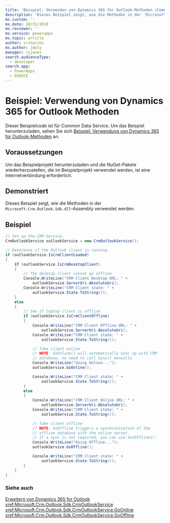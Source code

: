 ```yaml
---
title: 'Beispiel: Verwenden von Dynamics 365 for Outlook-Methoden (Common Data Service) | Microsoft Docs'
description: 'Dieses Beispiel zeigt, wie die Methoden in der `Microsoft.Crm.Outlook.Sdk.dll`-Assembly verwendet werden.'
ms.custom: ''
ms.date: 10/31/2018
ms.reviewer: ''
ms.service: powerapps
ms.topic: article
author: sriharibs
ms.author: jdaly
manager: ryjones
search.audienceType:
  - developer
search.app:
  - PowerApps
  - D365CE
---
```

# <a name="sample-use-dynamics-365-for-outlook-methods"></a>Beispiel: Verwendung von Dynamics 365 for Outlook Methoden

Dieser Beispielcode ist für Common Data Service. Um das Beispiel herunterzuladen, sehen Sie sich [Beispiel: Verwendung von Dynamics 365 for Outlook-Methoden](https://msdn.microsoft.com/library/gg309513.aspx) an.

## <a name="prerequisites"></a>Voraussetzungen

Um das Beispielprojekt herunterzuladen und die NuGet-Pakete wiederherzustellen, die im Beispielprojekt verwendet werden, ist eine Internetverbindung erforderlich.
  
## <a name="demonstrates"></a>Demonstriert  
 Dieses Beispiel zeigt, wie die Methoden in der `Microsoft.Crm.Outlook.Sdk.dll`-Assembly verwendet werden.  
  
## <a name="example"></a>Beispiel  

```csharp
// Set up the CRM Service.  
CrmOutlookService outlookService = new CrmOutlookService();

// Determine if the Outlook client is running
if (outlookService.IsCrmClientLoaded)
{
    if (outlookService.IsCrmDesktopClient)
    {
        // The desktop client cannot go offline
        Console.WriteLine("CRM Client Desktop URL: " +
            outlookService.ServerUri.AbsoluteUri);
        Console.WriteLine("CRM Client state: " +
            outlookService.State.ToString());
    }
    else
    {
        // See if laptop client is offline
        if (outlookService.IsCrmClientOffline)
        {
            Console.WriteLine("CRM Client Offline URL: " +
                outlookService.ServerUri.AbsoluteUri);
            Console.WriteLine("CRM Client state: " +
                outlookService.State.ToString());

            // Take client online
            // NOTE: GoOnline() will automatically Sync up with CRM
            // database, no need to call Sync() manually
            Console.WriteLine("Going Online...");
            outlookService.GoOnline();

            Console.WriteLine("CRM Client state: " +
                outlookService.State.ToString());
        }
        else
        {
            Console.WriteLine("CRM Client Online URL: " +
                outlookService.ServerUri.AbsoluteUri);
            Console.WriteLine("CRM Client state: " +
                outlookService.State.ToString());

            // Take client offline 
            // NOTE: GoOffline triggers a synchronization of the
            // offline database with the online server.
            // If a sync is not required, you can use SetOffline().
            Console.WriteLine("Going Offline...");
            outlookService.GoOffline();

            Console.WriteLine("CRM Client state: " +
                outlookService.State.ToString());
        }
    }
}
```
  
### <a name="see-also"></a>Siehe auch  

[Erweitern von Dynamics 365 for Outlook](extend-dynamics-365-outlook.md)<br />
<xref:Microsoft.Crm.Outlook.Sdk.CrmOutlookService><br />
<xref:Microsoft.Crm.Outlook.Sdk.CrmOutlookService.GoOnline><br />
<xref:Microsoft.Crm.Outlook.Sdk.CrmOutlookService.GoOffline>